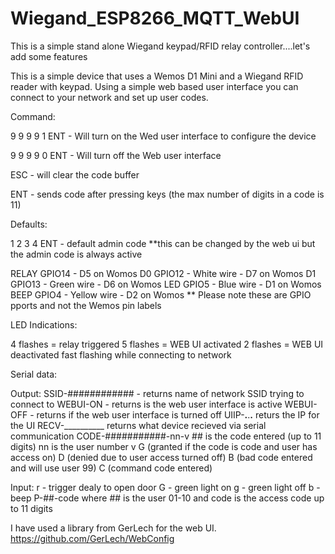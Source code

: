 # Wiegand_ESP8266_MQTT_WebUI
This is a simple stand alone Wiegand keypad/RFID relay controller....let's add some features

This is a simple device that uses a Wemos D1 Mini and a Wiegand RFID reader with keypad.  Using a simple web based user interface you can connect to your network and set up user codes.


Command:

9 9 9 9 1 ENT - Will turn on the Wed user interface to configure the device

9 9 9 9 0 ENT - Will turn off the Web user interface

ESC - will clear the code buffer

ENT - sends code after pressing keys (the max number of digits in a code is 11)


Defaults:

1 2 3 4 ENT - default admin code **this can be changed by the web ui but the admin code is always active


RELAY GPIO14 - D5 on Womos
D0    GPIO12 - White wire - D7 on Womos 
D1    GPIO13 - Green wire - D6 on Womos
LED   GPIO5  - Blue wire - D1 on Womos
BEEP  GPIO4  - Yellow wire - D2 on Womos
** Please note these are GPIO pports and not the Wemos pin labels


LED Indications:

4 flashes = relay triggered
5 flashes = WEB UI activated
2 flashes = WEB UI deactivated
fast flashing while connecting to network

Serial data:

Output:
SSID-############ - returns name of network SSID trying to connect to 
WEBUI-ON  - returns is the web user interface is active
WEBUI-OFF - returns if the web user interface is turned off
UIIP-__.__.__.__ returs the IP for the UI
RECV-__________ returns what device recieved via serial communication 
CODE-###########-nn-v  ## is the code entered (up to 11 digits)
                       nn is the user number
                       v  G (granted if the code is code and user has access on) 
                          D (denied due to user access turned off) 
                          B (bad code entered and will use user 99)
                          C (command code entered)

Input:
r - trigger dealy to open door
G - green light on
g - green light off
b - beep
P-##-code  where ## is the user 01-10 and code is the access code up to 11 digits

I have used a library from GerLech for the web UI.
https://github.com/GerLech/WebConfig
